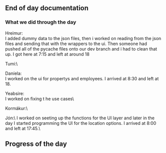 ## End of day documentation

### What we did through the day 
Hreimur:\
I added dummy data to the json files, then i worked on reading from the json files and sending that with the wrappers to the ui. Then someone had pushed all of the pycache files onto our dev branch and i had to clean that up. I got here at 7:15 and left at around 18

Tumi:\

Daníela:\
I worked on the ui for propertys and employees. I arrived at 8:30 and left at 18.


Yeabsire:\
I worked on fixing t he use cases\

Kormákur:\


Jón:\ I worked on seeting up the functions for the UI layer and later in the day I started programming the UI for the location options. I arrived at 8:00 and left at 17:45.\

## Progress of the day

